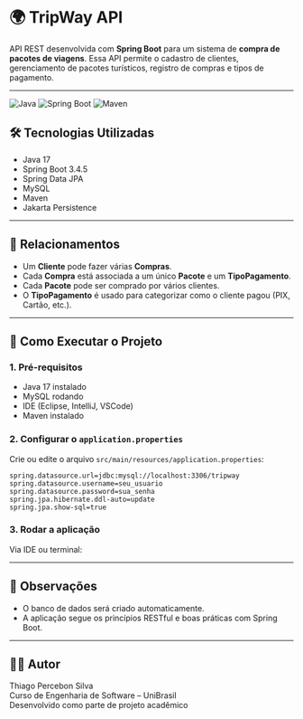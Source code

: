 # 🌍 TripWay API

API REST desenvolvida com **Spring Boot** para um sistema de **compra de pacotes de viagens**. Essa API permite o cadastro de clientes, gerenciamento de pacotes turísticos, registro de compras e tipos de pagamento.

---
![Java](https://img.shields.io/badge/Java-17-blue)
![Spring Boot](https://img.shields.io/badge/Spring%20Boot-3.4.5-brightgreen)
![Maven](https://img.shields.io/badge/Maven-3.9.6-blue)

## 🛠️ Tecnologias Utilizadas

- Java 17
- Spring Boot 3.4.5
- Spring Data JPA
- MySQL
- Maven
- Jakarta Persistence

---

## 🔄 Relacionamentos

- Um **Cliente** pode fazer várias **Compras**.
- Cada **Compra** está associada a um único **Pacote** e um **TipoPagamento**.
- Cada **Pacote** pode ser comprado por vários clientes.
- O **TipoPagamento** é usado para categorizar como o cliente pagou (PIX, Cartão, etc.).

---

## 🚀 Como Executar o Projeto

### 1. Pré-requisitos

- Java 17 instalado
- MySQL rodando
- IDE (Eclipse, IntelliJ, VSCode)
- Maven instalado


### 2. Configurar o `application.properties`

Crie ou edite o arquivo `src/main/resources/application.properties`:

```properties
spring.datasource.url=jdbc:mysql://localhost:3306/tripway
spring.datasource.username=seu_usuario
spring.datasource.password=sua_senha
spring.jpa.hibernate.ddl-auto=update
spring.jpa.show-sql=true
```

### 3. Rodar a aplicação

Via IDE ou terminal:

---

## 📌 Observações

- O banco de dados será criado automaticamente.
- A aplicação segue os princípios RESTful e boas práticas com Spring Boot.

---

## 👨‍💻 Autor

Thiago Percebon Silva  
Curso de Engenharia de Software – UniBrasil  
Desenvolvido como parte de projeto acadêmico
